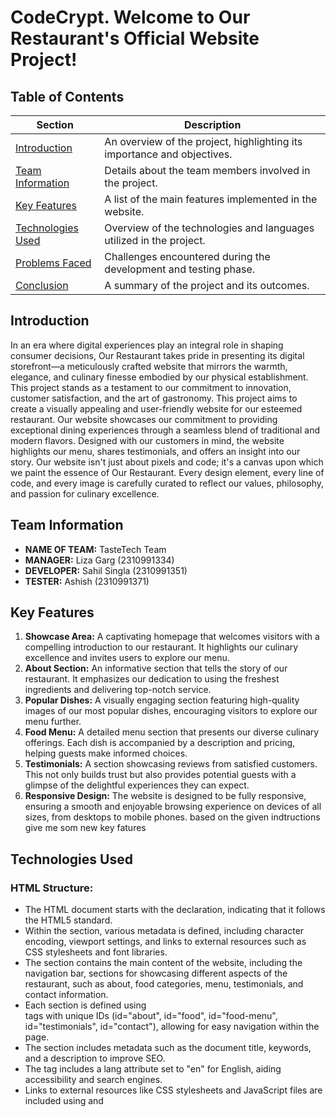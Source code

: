 # CodeCrypt. Welcome to Our Restaurant's Official Website Project!

## Table of Contents
| Section | Description |
|---------|-------------|
| [Introduction](#introduction) | An overview of the project, highlighting its importance and objectives. |
| [Team Information](#team-information) | Details about the team members involved in the project. |
| [Key Features](#key-features) | A list of the main features implemented in the website. |
| [Technologies Used](#technologies-used) | Overview of the technologies and languages utilized in the project. |
| [Problems Faced](#problems-faced) | Challenges encountered during the development and testing phase. |
| [Conclusion](#conclusion) | A summary of the project and its outcomes. |

## Introduction <a name="introduction"></a>
In an era where digital experiences play an integral role in shaping consumer decisions, Our Restaurant takes pride in presenting its digital storefront—a meticulously crafted website that mirrors the warmth, elegance, and culinary finesse embodied by our physical establishment. This project stands as a testament to our commitment to innovation, customer satisfaction, and the art of gastronomy. This project aims to create a visually appealing and user-friendly website for our esteemed restaurant. Our website showcases our commitment to providing exceptional dining experiences through a seamless blend of traditional and modern flavors. Designed with our customers in mind, the website highlights our menu, shares testimonials, and offers an insight into our story. Our website isn't just about pixels and code; it's a canvas upon which we paint the essence of Our Restaurant. Every design element, every line of code, and every image is carefully curated to reflect our values, philosophy, and passion for culinary excellence.

## Team Information <a name="team-information"></a>
- **NAME OF TEAM:** TasteTech Team
- **MANAGER:** Liza Garg (2310991334)
- **DEVELOPER:** Sahil Singla (2310991351)
- **TESTER:** Ashish (2310991371)

##  Key Features <a name="key-features"></a>
1. **Showcase Area:** A captivating homepage that welcomes visitors with a compelling introduction to our restaurant. It highlights our culinary excellence and invites users to explore our menu.
2. **About Section:** An informative section that tells the story of our restaurant. It emphasizes our dedication to using the freshest ingredients and delivering top-notch service.
3. **Popular Dishes:** A visually engaging section featuring high-quality images of our most popular dishes, encouraging visitors to explore our menu further.
4. **Food Menu:** A detailed menu section that presents our diverse culinary offerings. Each dish is accompanied by a description and pricing, helping guests make informed choices.
5. **Testimonials:** A section showcasing reviews from satisfied customers. This not only builds trust but also provides potential guests with a glimpse of the delightful experiences they can expect.
6. **Responsive Design:** The website is designed to be fully responsive, ensuring a smooth and enjoyable browsing experience on devices of all sizes, from desktops to mobile phones.    based on the given indtructions give me som new key fatures 

## Technologies Used <a name="technologies-used"></a>
### HTML Structure:
- The HTML document starts with the <!DOCTYPE html> declaration, indicating that it follows the HTML5 standard.
- Within the <head> section, various metadata is defined, including character encoding, viewport settings, and links to external resources such as CSS stylesheets and font libraries.
- The <body> section contains the main content of the website, including the navigation bar, sections for showcasing different aspects of the restaurant, such as about, food categories, menu, testimonials, and contact information.
- Each section is defined using <section> tags with unique IDs (id="about", id="food", id="food-menu", id="testimonials", id="contact"), allowing for easy navigation within the page.
- The <head> section includes metadata such as the document title, keywords, and a description to improve SEO.
- The <html> tag includes a lang attribute set to "en" for English, aiding accessibility and search engines.
- Links to external resources like CSS stylesheets and JavaScript files are included using <link> and <script> tags.

### Styling with CSS:
- The CSS styles are included within <style> tags in the <head> section of the HTML document.
- Various CSS rules are defined to style different elements of the website, including fonts, colors, layout, responsiveness, and animations.
- The CSS rules are organized into sections corresponding to different parts of the website, such as the navbar, showcase area, about section, food categories, food menu, testimonials, contact form, and footer.
- Media queries are used to make the website responsive, adjusting the layout and styling for different screen sizes and devices.

### Responsive Design:
- Media queries are used to define different CSS styles based on the screen width, ensuring that the website layout adapts well to various devices, including desktops, tablets, and smartphones.
- The navbar and menu items are designed to collapse into a hamburger menu on smaller screens, providing better usability for mobile users.
- Images and content are scaled and repositioned to fit smaller screens without sacrificing readability or usability.

## Problems Faced <a name="problems-faced"></a>
1. Issues like elements overlapping, text becoming too small or too large, or layout inconsistencies have occurred during testing.
2. While the code includes sections for various elements like navigation, about us, food categories, etc., the actual functionality such as navigation links, form submissions, or interactive elements like sliders or carousels were missing and incomplete.
3. Hardcoding values like URLs, image paths, or content text directly into the HTML or CSS could make it difficult to update or localize the website content in the future.
4. Elements not scaling properly on different devices, causing horizontal scrolling or content overflow.
Breakpoints not well-defined, leading to inconsistent appearances between different screen sizes.
Cross-Browser Compatibility:

5. Styles or functionalities that work in one browser but fail in others due to lack of testing or use of non-standard features.
Performance Optimization:

6. Large images not optimized for web, causing slow loading times.
JavaScript files not minified, leading to larger-than-necessary file sizes and slower page load times.
Accessibility Issues:

7. Missing alt text for images, making the site less accessible for screen reader users.
Inadequate color contrast between text and background, making it difficult for visually impaired users to read content.


## Conclusion <a name="conclusion"></a>
In conclusion, the provided code lays the foundation for a responsive and visually appealing restaurant website. It incorporates various sections such as navigation, about us, food categories, menu, testimonials, and a contact form. The design is modern, with attractive imagery and well-organized content.
